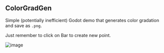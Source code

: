 ## ColorGradGen

Simple (potentially inefficient) Godot demo that generates color gradation and save as `.png`.

Just remember to click on Bar to create new point.


![image](https://github.com/jupiterbjy/ColorGradGen/assets/26041217/ec6ac853-9102-468b-8cc2-9f2d5f911654)
